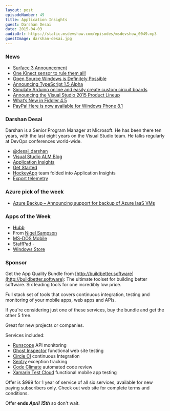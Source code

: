 ```yaml
---
layout: post
episodeNumber: 49
title: Application Insights
guest: Darshan Desai
date: 2015-04-03
audioUrl: https://static.msdevshow.com/episodes/msdevshow_0049.mp3
guestImage: darshan-desai.jpg
---
```


### News

 - [Surface 3 Announcement](http://blog.surface.com/2015/03/announcing-surface-3/)
 - [One Kinect sensor to rule them all!](https://www.thurrott.com/dev/2564/for-kinect-developers-a-single-sensor-to-rule-them-all)
 - [Open Source Windows is Definitely Possible](http://www.wired.com/2015/04/microsoft-open-source-windows-definitely-possible/)
 - [Announcing TypeScript 1.5 Alpha](http://blogs.msdn.com/b/typescript/archive/2015/03/27/announcing-typescript-1-5-alpha.aspx)
 - [Simulate Arduino online and easily create custom circuit boards](http://123d.circuits.io/)
 - [Announcing the Visual Studio 2015 Product Lineup](http://blogs.msdn.com/b/visualstudio/archive/2015/03/31/announcing-the-visual-studio-2015-product-line.aspx)
 - [What’s New in Fiddler 4.5](http://blogs.telerik.com/fiddler/posts/15-03-30/what-s-new-in-fiddler-4-5)
 - [PayPal Here is now available for Windows Phone 8.1](http://www.windowscentral.com/paypal-here-now-available-windows-phone-81)

### Darshan Desai

Darshan is a Senior Program Manager at Microsoft. He has been there ten years, with the last eight years on the Visual Studio team. He talks regularly at DevOps conferences world-wide.

 - [@desai\_darshan](https://twitter.com/desai_darshan)
 - [Visual Studio ALM Blog](http://blogs.msdn.com/b/visualstudioalm/)
 - [Application Insights](http://azure.microsoft.com/en-us/services/application-insights/)
  - [Get Started](http://azure.microsoft.com/en-us/documentation/articles/app-insights-get-started/)
  - [HockeyApp](http://hockeyapp.net/) team folded into Application Insights
  - [Export telemetry](http://azure.microsoft.com/en-us/documentation/articles/app-insights-export-telemetry/)

### Azure pick of the week

 - [Azure Backup – Announcing support for backup of Azure IaaS VMs](http://azure.microsoft.com/blog/2015/03/26/azure-backup-announcing-support-for-backup-of-azure-iaas-vms/)

### Apps of the Week

 - [Hubb](http://apps.microsoft.com/windows/app/hubb/bb5d3903-dd05-4a44-9c4e-f5c2a9651905)
  - From [Nigel Sampson](https://twitter.com/nigelsampson)
 - [MS-DOS Mobile](http://www.windowsphone.com/s?appid=8573c4a8-b9df-4409-90a6-dad2dc0b6b26)
 - [StaffPad](http://staffpad.net/index.html)   -
  - [Windows Store](http://apps.microsoft.com/webpdp/app/ce714f58-1113-4c30-a9a3-f14a0fb5d7ed)

### Sponsor

Get the App Quality Bundle from [http://buildbetter.software](http://buildbetter.software): The ultimate toolset for building better software. Six leading tools for one incredibly low price.

Full stack set of tools that covers continuous integration, testing and monitoring of your mobile apps, web apps and APIs.

If you're considering just one of these services, buy the bundle and get the other 5 free.

Great for new projects or companies.

Services included:

 - [Runscope](https://www.runscope.com/) API monitoring
 - [Ghost Inspector](https://ghostinspector.com/) functional web site testing
 - [Circle CI](https://circleci.com/) continuous Integration
 - [Sentry](https://getsentry.com/welcome/) exception tracking
 - [Code Climate](https://codeclimate.com/) automated code review
 - [Xamarin Test Cloud](http://xamarin.com/test-cloud) functional mobile app testing

Offer is $999 for 1 year of service of all six services, available for new paying subscribers only. Check out web site for complete terms and conditions.

Offer **ends _April 15th_** so don't wait.
